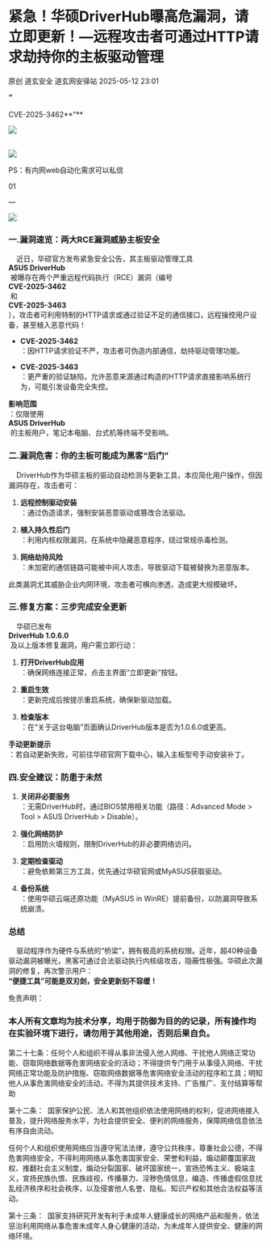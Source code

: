 #  紧急！华硕DriverHub曝高危漏洞，请立即更新！—远程攻击者可通过HTTP请求劫持你的主板驱动管理   
原创 道玄安全  道玄网安驿站   2025-05-12 23:01  
  
**“**  
   
CVE-2025-3462**”**  
  
![](https://mmbiz.qpic.cn/sz_mmbiz_png/L369x9IF3yPA9bic9zzTydWv4XTTHH2NAiamMp8Kxsh4s2lukPuyuwnia3NiaHkiaU8a3JGFhLvNnYvtLvHTFAd91Rw/640?wx_fmt=png&from=appmsg "")  
  
      
![](https://mmbiz.qpic.cn/sz_mmbiz_png/L369x9IF3yPMwVHx9iaPDKDhBJiajRW2DIdq0Wxe7JcpgKDia3zMfgicaaD6Auwn6Q3GGm2vI0eNh1Qic6OUhHMjE7g/640?wx_fmt=png&from=appmsg "")  
  
  
  
PS：有内网web自动化需求可以私信  
  
  
  
  
01  
  
—  
  
![](https://mmbiz.qpic.cn/sz_mmbiz_png/L369x9IF3yOtIfJTYpEicC7c0hzN6fLj3aYe1xNm3Q9P3y0EwVjKI02MtDbxF27ZpYpNIzkzjsDJVpBu0zCVIZg/640?wx_fmt=png&from=appmsg "")  
### 一.漏洞速览：两大RCE漏洞威胁主板安全  
  
    近日，华硕官方发布紧急安全公告，其主板驱动管理工具   
**ASUS DriverHub**  
 被曝存在两个严重远程代码执行（RCE）漏洞（编号   
**CVE-2025-3462**  
 和   
**CVE-2025-3463**  
），攻击者可利用特制的HTTP请求或通过验证不足的通信接口，远程操控用户设备，甚至植入恶意代码！  
- **CVE-2025-3462**  
：因HTTP请求验证不严，攻击者可伪造内部通信，劫持驱动管理功能。  
  
- **CVE-2025-3463**  
：更严重的验证缺陷，允许恶意来源通过构造的HTTP请求直接影响系统行为，可能引发设备完全失控。  
  
**影响范围**  
：仅限使用   
**ASUS DriverHub**  
 的主板用户，笔记本电脑、台式机等终端不受影响。  
### 二.漏洞危害：你的主板可能成为黑客“后门”  
  
    DriverHub作为华硕主板的驱动自动检测与更新工具，本应简化用户操作，但因漏洞存在，攻击者可：  
1. **远程控制驱动安装**  
：通过伪造请求，强制安装恶意驱动或篡改合法驱动。  
  
1. **植入持久性后门**  
：利用内核权限漏洞，在系统中隐藏恶意程序，绕过常规杀毒检测。  
  
1. **网络劫持风险**  
：未加密的通信链路可能被中间人攻击，导致驱动下载被替换为恶意版本。  
  
此类漏洞尤其威胁企业内网环境，攻击者可横向渗透，造成更大规模破坏。  
### 三.修复方案：三步完成安全更新  
  
    华硕已发布   
**DriverHub 1.0.6.0**  
 及以上版本修复漏洞，用户需立即行动：  
1. **打开DriverHub应用**  
：确保网络连接正常，点击主界面“立即更新”按钮。  
  
1. **重启生效**  
：更新完成后按提示重启系统，确保新驱动加载。  
  
1. **检查版本**  
：在“关于这台电脑”页面确认DriverHub版本是否为1.0.6.0或更高。  
  
**手动更新提示**  
：若自动更新失败，可前往华硕官网下载中心，输入主板型号手动安装补丁。  
### 四.安全建议：防患于未然  
1. **关闭非必要服务**  
：无需DriverHub时，通过BIOS禁用相关功能（路径：Advanced Mode > Tool > ASUS DriverHub > Disable）。  
  
1. **强化网络防护**  
：启用防火墙规则，限制DriverHub的非必要网络访问。  
  
1. **定期检查驱动**  
：避免依赖第三方工具，优先通过华硕官网或MyASUS获取驱动。  
  
1. **备份系统**  
：使用华硕云端还原功能（MyASUS in WinRE）提前备份，以防漏洞导致系统崩溃。  
  
### 总结  
  
  
    驱动程序作为硬件与系统的“桥梁”，拥有极高的系统权限。近年，超40种设备驱动漏洞被曝光，黑客可通过合法驱动执行内核级攻击，隐蔽性极强。华硕此次漏洞的修复，再次警示用户：  
**“便捷工具”可能是双刃剑，安全更新刻不容缓！**  
  
免责声明：  
### 本人所有文章均为技术分享，均用于防御为目的的记录，所有操作均在实验环境下进行，请勿用于其他用途，否则后果自负。  
  
第二十七条：任何个人和组织不得从事非法侵入他人网络、干扰他人网络正常功能、窃取网络数据等危害网络安全的活动；不得提供专门用于从事侵入网络、干扰网络正常功能及防护措施、窃取网络数据等危害网络安全活动的程序和工具；明知他人从事危害网络安全的活动，不得为其提供技术支持、广告推广、支付结算等帮助  
  
第十二条：  国家保护公民、法人和其他组织依法使用网络的权利，促进网络接入普及，提升网络服务水平，为社会提供安全、便利的网络服务，保障网络信息依法有序自由流动。  
  
任何个人和组织使用网络应当遵守宪法法律，遵守公共秩序，尊重社会公德，不得危害网络安全，不得利用网络从事危害国家安全、荣誉和利益，煽动颠覆国家政权、推翻社会主义制度，煽动分裂国家、破坏国家统一，宣扬恐怖主义、极端主义，宣扬民族仇恨、民族歧视，传播暴力、淫秽色情信息，编造、传播虚假信息扰乱经济秩序和社会秩序，以及侵害他人名誉、隐私、知识产权和其他合法权益等活动。  
  
第十三条：  国家支持研究开发有利于未成年人健康成长的网络产品和服务，依法惩治利用网络从事危害未成年人身心健康的活动，为未成年人提供安全、健康的网络环境。  
  
  
  
  
  
